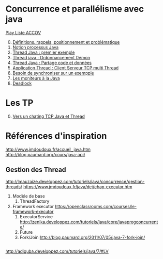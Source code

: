 # Concurrence et parallélisme avec java

[Play Liste ACCOV](https://www.youtube.com/playlist?list=PLO7WoVkPcCgFfuqVq_dcS5YC_xAdnilqj)

0. [Définitions, rappels, positionnement et problématique](000/)
1. [Notion processus Java](001/)
2. [Thread Java : premier exemple](IntroThread/)
3. [Thread java : Ordonnancement Démon](Ordonnancement/)
4. [Thread Java : Partage code et données](Partage/)
5. [Application Thread : Client Serveur TCP multi Thread](ClientServeurMultiT/)
6. [Besoin de synchroniser sur un exempple](/ACCOV/NecessiteSynchro/)
7. [Les moniteurs à la Java]()
7. [Deadlock](Problemes/DeadLock/)

# Les TP

0. [Vers un chating TCP Java et Thread](ClientServeurMultiT/TPVersChating/)

# Références d'inspiration

http://www.jmdoudoux.fr/accueil_java.htm
http://blog.paumard.org/cours/java-api/

## Gestion des Thread

http://lmauzaize.developpez.com/tutoriels/java/concurrence/gestion-threads/
https://www.jmdoudoux.fr/java/dej/chap-executor.htm

1. Modèle de base
   1. ThreadFactory
2. Framework executor https://openclassrooms.com/courses/le-framework-executor
   1. ExecutorService http://zenika.developpez.com/tutoriels/java/core/javaprogconcurrente/
   2. Future
   3. Fork/Join http://blog.paumard.org/2011/07/05/java-7-fork-join/


## 

http://adiguba.developpez.com/tutoriels/java/7/#LV
